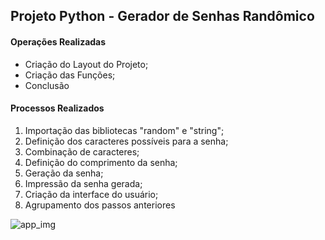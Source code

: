 ## Projeto Python - Gerador de Senhas Randômico

#### Operações Realizadas

- Criação do Layout do Projeto;
- Criação das Funções;
- Conclusão

#### Processos Realizados

1) Importação das bibliotecas "random" e "string";
2) Definição dos caracteres possíveis para a senha;
3) Combinação de caracteres;
4) Definição do comprimento da senha;
5) Geração da senha;
6) Impressão da senha gerada;
7) Criação da interface do usuário;
8) Agrupamento dos passos anteriores

![app_img](https://github.com/pablohenrique93/projeto-python-gerador-de-senha-randomico/assets/122938850/17f3539e-0377-4fb7-aed4-7388478429f1)
